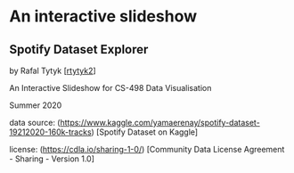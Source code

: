 # An interactive slideshow

## Spotify Dataset Explorer

by Rafal Tytyk [<a href="mailto:rtytyk2@illinois.edu">rtytyk2</a>] <br />

An Interactive Slideshow for CS-498 Data Visualisation<br />

Summer 2020

data source: (https://www.kaggle.com/yamaerenay/spotify-dataset-19212020-160k-tracks) [Spotify Dataset on Kaggle]

license: (https://cdla.io/sharing-1-0/) [Community Data License Agreement - Sharing - Version 1.0]

